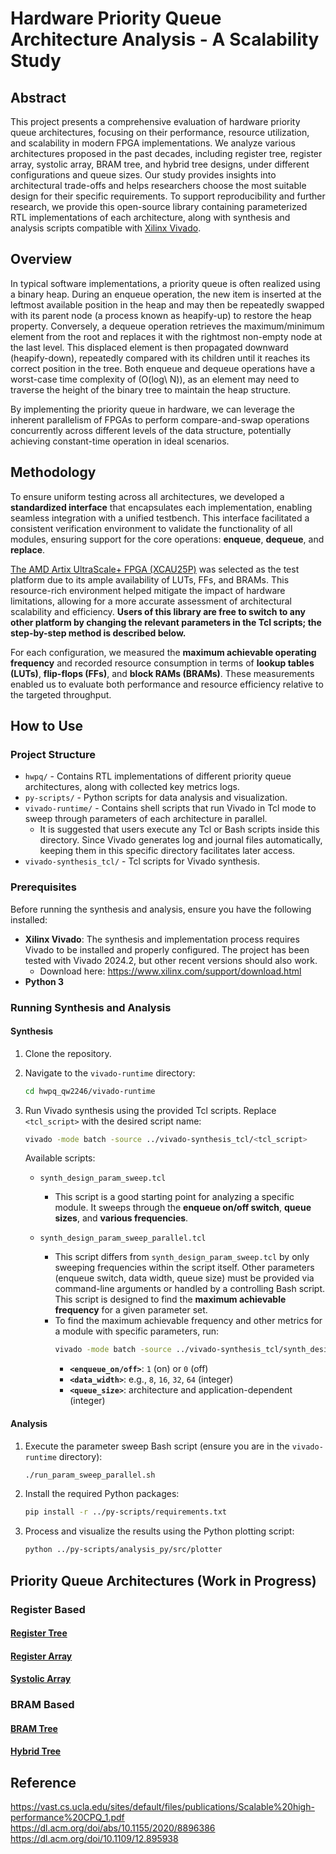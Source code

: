 # Hardware Priority Queue Architecture Analysis - A Scalability Study

## Abstract

This project presents a comprehensive evaluation of hardware priority queue architectures, focusing on their performance, resource utilization, and scalability in modern FPGA implementations. We analyze various architectures proposed in the past decades, including register tree, register array, systolic array, BRAM tree, and hybrid tree designs, under different configurations and queue sizes. Our study provides insights into architectural trade-offs and helps researchers choose the most suitable design for their specific requirements. To support reproducibility and further research, we provide this open-source library containing parameterized RTL implementations of each architecture, along with synthesis and analysis scripts compatible with [Xilinx Vivado](https://www.amd.com/en/products/software/adaptive-socs-and-fpgas/vivado.html).

## Overview

In typical software implementations, a priority queue is often realized using a binary heap. During an enqueue operation, the new item is inserted at the leftmost available position in the heap and may then be repeatedly swapped with its parent node (a process known as heapify-up) to restore the heap property. Conversely, a dequeue operation retrieves the maximum/minimum element from the root and replaces it with the rightmost non-empty node at the last level. This displaced element is then propagated downward (heapify-down), repeatedly compared with its children until it reaches its correct position in the tree. Both enqueue and dequeue operations have a worst-case time complexity of \(O(log\ N)\), as an element may need to traverse the height of the binary tree to maintain the heap structure.

By implementing the priority queue in hardware, we can leverage the inherent parallelism of FPGAs to perform compare-and-swap operations concurrently across different levels of the data structure, potentially achieving constant-time operation in ideal scenarios.

## Methodology

To ensure uniform testing across all architectures, we developed a **standardized interface** that encapsulates each implementation, enabling seamless integration with a unified testbench. This interface facilitated a consistent verification environment to validate the functionality of all modules, ensuring support for the core operations: **enqueue**, **dequeue**, and **replace**.

<!-- Following functional verification using a suite of RTL testbenches, each priority queue architecture was synthesized and implemented using AMD Vivado. A parameter sweep was conducted to evaluate how different design factors influence performance and resource utilization. The parameters explored included queue size, support for the enqueue operation, and the use of pipelining. -->

[The AMD Artix UltraScale+ FPGA (XCAU25P)](https://www.amd.com/en/products/adaptive-socs-and-fpgas/fpga/artix-ultrascale-plus.html) was selected as the test platform due to its ample availability of LUTs, FFs, and BRAMs. This resource-rich environment helped mitigate the impact of hardware limitations, allowing for a more accurate assessment of architectural scalability and efficiency. **Users of this library are free to switch to any other platform by changing the relevant parameters in the Tcl scripts; the step-by-step method is described below.**

<!-- As a result, observed performance bottlenecks and scalability constraints were attributed primarily to architectural design choices rather than hardware shortages.  -->

For each configuration, we measured the **maximum achievable operating frequency** and recorded resource consumption in terms of **lookup tables (LUTs)**, **flip-flops (FFs)**, and **block RAMs (BRAMs)**. These measurements enabled us to evaluate both performance and resource efficiency relative to the targeted throughput.

## How to Use

### Project Structure

- `hwpq/` - Contains RTL implementations of different priority queue architectures, along with collected key metrics logs.
- `py-scripts/` - Python scripts for data analysis and visualization.
- `vivado-runtime/` - Contains shell scripts that run Vivado in Tcl mode to sweep through parameters of each architecture in parallel.
  - It is suggested that users execute any Tcl or Bash scripts inside this directory. Since Vivado generates log and journal files automatically, keeping them in this specific directory facilitates later access.
- `vivado-synthesis_tcl/` - Tcl scripts for Vivado synthesis.

### Prerequisites

Before running the synthesis and analysis, ensure you have the following installed:

- **Xilinx Vivado**: The synthesis and implementation process requires Vivado to be installed and properly configured. The project has been tested with Vivado 2024.2, but other recent versions should also work.
  - Download here: https://www.xilinx.com/support/download.html
- **Python 3**

### Running Synthesis and Analysis

#### Synthesis

1.  Clone the repository.
2.  Navigate to the `vivado-runtime` directory:
    ```bash
    cd hwpq_qw2246/vivado-runtime
    ```
3.  Run Vivado synthesis using the provided Tcl scripts. Replace `<tcl_script>` with the desired script name:

    ```bash
    vivado -mode batch -source ../vivado-synthesis_tcl/<tcl_script>
    ```

    Available scripts:

    - `synth_design_param_sweep.tcl`

      - This script is a good starting point for analyzing a specific module. It sweeps through the **enqueue on/off switch**, **queue sizes**, and **various frequencies**.

    - `synth_design_param_sweep_parallel.tcl`
      - This script differs from `synth_design_param_sweep.tcl` by only sweeping frequencies within the script itself. Other parameters (enqueue switch, data width, queue size) must be provided via command-line arguments or handled by a controlling Bash script. This script is designed to find the **maximum achievable frequency** for a given parameter set.
      - To find the maximum achievable frequency and other metrics for a module with specific parameters, run:
        ```bash
        vivado -mode batch -source ../vivado-synthesis_tcl/synth_design_param_sweep_parallel.tcl -tclargs <enqueue_on/off> <data_width> <queue_size>
        ```
        - **`<enqueue_on/off>`**: `1` (on) or `0` (off)
        - **`<data_width>`**: e.g., `8`, `16`, `32`, `64` (integer)
        - **`<queue_size>`**: architecture and application-dependent (integer)

#### Analysis

1.  Execute the parameter sweep Bash script (ensure you are in the `vivado-runtime` directory):
    ```bash
    ./run_param_sweep_parallel.sh
    ```
2.  Install the required Python packages:
    ```bash
    pip install -r ../py-scripts/requirements.txt
    ```
3.  Process and visualize the results using the Python plotting script:
    ```bash
    python ../py-scripts/analysis_py/src/plotter
    ```

## Priority Queue Architectures (Work in Progress)

### Register Based

#### [Register Tree](hwpq/register_tree/README.md)

#### [Register Array](hwpq/register_array/README.md)

#### [Systolic Array](hwpq/systolic_array/README.md)

### BRAM Based

#### [BRAM Tree](hwpq/bram_tree/README.md)

#### [Hybrid Tree](hwpq/hybrid_tree/README.md)

## Reference

https://vast.cs.ucla.edu/sites/default/files/publications/Scalable%20high-performance%20CPQ_1.pdf
https://dl.acm.org/doi/abs/10.1155/2020/8896386
https://dl.acm.org/doi/10.1109/12.895938
